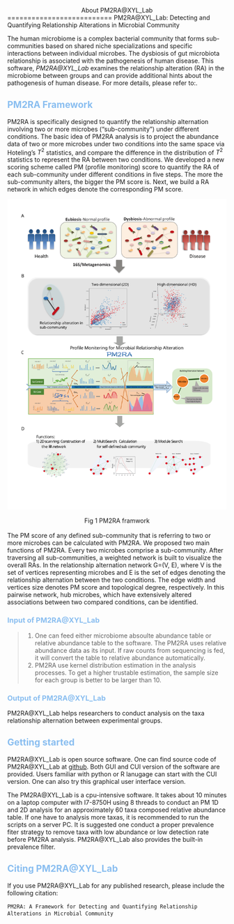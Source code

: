 <center>About PM2RA@XYL_Lab</center>
==========================
PM2RA@XYL_Lab: Detecting and Quantifying Relationship Alterations in Microbial Community

The human microbiome is a complex bacterial community that forms sub-communities based on shared niche specializations and specific interactions between individual microbes. The dysbiosis of gut microbiota relationship is associated with the pathogenesis of human disease. This software, *PM2RA@XYL_Lab* examines the relationship alteration (RA) in the microbiome between groups and can provide additional hints about the pathogenesis of human disease. For more details, please refer to:.


## <font color=#8A2BE2F>PM2RA Framework</font>
PM2RA is specifically designed to quantify the relationship alternation involving two or more microbes (“sub-community”) under different conditions. The basic idea of PM2RA analysis is to project the abundance data of two or more microbes under two conditions into the same space via Hoteling’s $T^{2}$ statistics, and compare the difference in the distribution of $T^{2}$ statistics to represent the RA between two conditions. We developed a new scoring scheme called PM (profile monitoring) score to quantify the RA of each sub-community under different conditions in five steps. The more the sub-community alters, the bigger the PM score is. Next, we build a RA network in which edges denote the corresponding PM score.

<center>

![fig1](md_source/fig1.svg)
</center>
<center>Fig 1 PM2RA framwork</center>  
<br />
The PM score of any defined sub-community that is referring to two or more microbes can be calculated with PM2RA. We proposed two main functions of PM2RA.  Every two microbes comprise a sub-community. After traversing all sub-communities, a weighted network is built to visualize the overall RAs. In the relationship alternation network G=(V, E), where V is the set of vertices representing microbes and E is the set of edges denoting the relationship alternation between the two conditions. The edge width and vertices size denotes PM score and topological degree, respectively. In this pairwise network, hub microbes, which have extensively altered associations between two compared conditions, can be identified. 


### <font color=#8A2BE2F>Input of PM2RA@XYL_Lab</font>

>1. One can feed either microbiome absoulte abundance table or relative abundance table to the software. The PM2RA uses relative abundance data as its input. If raw counts from sequencing is fed, it will convert the table to relative abundance automatically.
>2. PM2RA use kernel distribution estimation in the analysis processes. To get a higher trustable estimation, the sample size for each group is better to be larger than 10. 

### <font color=#8A2BE2F>Output of PM2RA@XYL_Lab</font>
PM2RA@XYL_Lab helps researchers to conduct analysis on the taxa relationship alternation between experimental groups. 

## <font color=#8A2BE2F>Getting started</font>

PM2RA@XYL_Lab is open source software. One can find source code of PM2RA@XYL_Lab at [github](https://github.com/Xingyinliu-Lab/PM2RA). Both GUI and CUI version of the software are provided. Users familiar with python or R lanugage can start with the CUI version. One can also try this graphical user interface version. 

The PM2RA@XYL_Lab is a cpu-intensive software. It takes about 10 minutes on a laptop computer with I7-8750H using 8 threads to conduct an PM 1D and 2D analysis for an approximately 60 taxa composed relative abundance table. If one have to analysis more taxas, it is recommended to run the scripts on a server PC. It is suggested one conduct a proper prevalence fiter strategy to remove taxa with low abundance or low detection rate before PM2RA analysis. PM2RA@XYL_Lab also provides the built-in prevalence filter.


## <font color=#8A2BE2F>Citing PM2RA@XYL_Lab</font>
If you use PM2RA@XYL_Lab for any published research, please include the following citation:
```
PM2RA: A Framework for Detecting and Quantifying Relationship Alterations in Microbial Community
```
